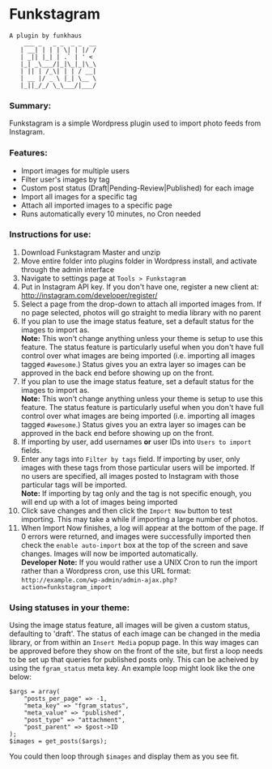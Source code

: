 Funkstagram
===========

```
A plugin by funkhaus
    ___ _   _ _  _ _  __
   | __| | | | \| | |/ /
   | _|| |_| | .` | ' <
   |_| _\___/|_|\_|_|\_\
   | || | /_\| | | / __|
   | __ |/ _ \ |_| \__ \
   |_||_/_/ \_\___/|___/

```

### Summary:

Funkstagram is a simple Wordpress plugin used to import photo feeds from Instagram.

### Features:

* Import images for multiple users
* Filter user's images by tag
* Custom post status (Draft|Pending-Review|Published) for each image
* Import all images for a specific tag
* Attach all imported images to a specific page
* Runs automatically every 10 minutes, no Cron needed

### Instructions for use:

1. Download Funkstagram Master and unzip
2. Move entire folder into plugins folder in Wordpress install, and activate through the admin interface
3. Navigate to settings page at `Tools > Funkstagram`
4. Put in Instagram API key. If you don't have one, register a new client at: http://instagram.com/developer/register/
5. Select a page from the drop-down to attach all imported images from. If no page selected, photos will go straight to media library with no parent
6. If you plan to use the image status feature, set a default status for the images to import as.</br>
**Note:** This won't change anything unless your theme is setup to use this feature. The status feature is particularly useful when you don't have full control over what images are being imported (i.e. importing all images tagged `#awesome`.) Status gives you an extra layer so images can be approved in the back end before showing up on the front.
6. If you plan to use the image status feature, set a default status for the images to import as. </br>
**Note:** This won't change anything unless your theme is setup to use this feature. The status feature is particularly useful when you don't have full control over what images are being imported (i.e. importing all images tagged `#awesome`.) Status gives you an extra layer so images can be approved in the back end before showing up on the front.
7. If importing by user, add usernames **or** user IDs into `Users to import` fields.
8. Enter any tags into `Filter by tags` field. If importing by user, only images with these tags from those particular users will be imported. If no users are specified, all images posted to Instagram with those particular tags will be imported. </br>
**Note:** If importing by tag only and the tag is not specific enough, you will end up with a lot of images being imported
9. Click save changes and then click the `Import Now` button to test importing. This may take a while if importing a large number of photos.
10. When Import Now finishes, a log will appear at the bottom of the page. If 0 errors were returned, and images were successfully imported then check the `enable auto-import` box at the top of the screen and save changes. Images will now be imported automatically. </br>
**Developer Note:** If you would rather use a UNIX Cron to run the import rather than a Wordpress cron, use this URL format: `http://example.com/wp-admin/admin-ajax.php?action=funkstagram_import`

### Using statuses in your theme:

Using the image status feature, all images will be given a custom status, defaulting to 'draft'. The status of each image can be changed in the media library, or from
within an `Insert Media` popup page. In this way images can be approved before they show on the front of the site, but first a loop needs to be set up that queries
for published posts only. This can be acheived by using the `fgram_status` meta key. An example loop might look like the one below:
```
$args = array(
    "posts_per_page" => -1,
    "meta_key" => "fgram_status",
    "meta_value" => "published",
    "post_type" => "attachment",
    "post_parent" => $post->ID
);
$images = get_posts($args);
```
You could then loop through `$images` and display them as you see fit.
